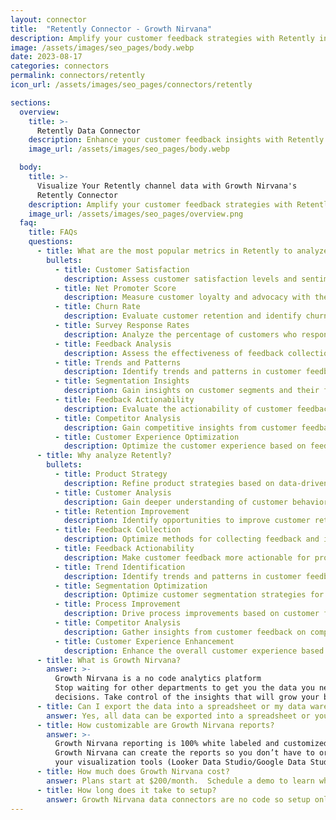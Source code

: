 ```yaml
---
layout: connector
title:  "Retently Connector - Growth Nirvana"
description: Amplify your customer feedback strategies with Retently integration, gaining actionable insights from customer data analysis.
image: /assets/images/seo_pages/body.webp
date: 2023-08-17
categories: connectors
permalink: connectors/retently
icon_url: /assets/images/seo_pages/connectors/retently

sections:
  overview:
    title: >-
      Retently Data Connector
    description: Enhance your customer feedback insights with Retently integration. Seamlessly merge customer data, unlocking insights that shape product strategies, customer analysis, and operational excellence.
    image_url: /assets/images/seo_pages/body.webp

  body:
    title: >-
      Visualize Your Retently channel data with Growth Nirvana's
      Retently Connector
    description: Amplify your customer feedback strategies with Retently integration, gaining actionable insights from customer data analysis.
    image_url: /assets/images/seo_pages/overview.png
  faq:
    title: FAQs
    questions:
      - title: What are the most popular metrics in Retently to analyze?
        bullets:
          - title: Customer Satisfaction
            description: Assess customer satisfaction levels and sentiment analysis.
          - title: Net Promoter Score
            description: Measure customer loyalty and advocacy with the Net Promoter Score.
          - title: Churn Rate
            description: Evaluate customer retention and identify churn patterns.
          - title: Survey Response Rates
            description: Analyze the percentage of customers who respond to feedback surveys.
          - title: Feedback Analysis
            description: Assess the effectiveness of feedback collection methods.
          - title: Trends and Patterns
            description: Identify trends and patterns in customer feedback to drive improvements.
          - title: Segmentation Insights
            description: Gain insights on customer segments and their feedback preferences.
          - title: Feedback Actionability
            description: Evaluate the actionability of customer feedback for process improvements.
          - title: Competitor Analysis
            description: Gain competitive insights from customer feedback on competing products or services.
          - title: Customer Experience Optimization
            description: Optimize the customer experience based on feedback insights.
      - title: Why analyze Retently?
        bullets:
          - title: Product Strategy
            description: Refine product strategies based on data-driven insights from customer feedback.
          - title: Customer Analysis
            description: Gain deeper understanding of customer behavior, preferences, and needs.
          - title: Retention Improvement
            description: Identify opportunities to improve customer retention rates.
          - title: Feedback Collection
            description: Optimize methods for collecting feedback and increasing response rates.
          - title: Feedback Actionability
            description: Make customer feedback more actionable for process improvements.
          - title: Trend Identification
            description: Identify trends and patterns in customer feedback to drive improvements.
          - title: Segmentation Optimization
            description: Optimize customer segmentation strategies for better targeting.
          - title: Process Improvement
            description: Drive process improvements based on customer feedback insights.
          - title: Competitor Analysis
            description: Gather insights from customer feedback on competitors' products or services.
          - title: Customer Experience Enhancement
            description: Enhance the overall customer experience based on feedback insights.
      - title: What is Growth Nirvana?
        answer: >-
          Growth Nirvana is a no code analytics platform 
          Stop waiting for other departments to get you the data you need to make critical business 
          decisions. Take control of the insights that will grow your business.
      - title: Can I export the data into a spreadsheet or my data warehouse?
        answer: Yes, all data can be exported into a spreadsheet or your data warehouse (Google BigQuery, AWS, Snowflake, Azure, etc)
      - title: How customizable are Growth Nirvana reports?
        answer: >-
          Growth Nirvana reporting is 100% white labeled and customized to your specifications.
          Growth Nirvana can create the reports so you don’t have to or you can connect
          your visualization tools (Looker Data Studio/Google Data Studio, Tableau, PowerBI, etc) to Growth Nirvana.
      - title: How much does Growth Nirvana cost?
        answer: Plans start at $200/month.  Schedule a demo to learn what plan is best for you.
      - title: How long does it take to setup?
        answer: Growth Nirvana data connectors are no code so setup only requires a few clicks.
---
```

